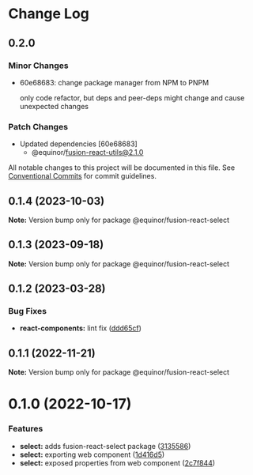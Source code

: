 # Change Log

## 0.2.0

### Minor Changes

- 60e68683: change package manager from NPM to PNPM

  only code refactor, but deps and peer-deps might change and cause unexpected changes

### Patch Changes

- Updated dependencies [60e68683]
  - @equinor/fusion-react-utils@2.1.0

All notable changes to this project will be documented in this file.
See [Conventional Commits](https://conventionalcommits.org) for commit guidelines.

## 0.1.4 (2023-10-03)

**Note:** Version bump only for package @equinor/fusion-react-select

## 0.1.3 (2023-09-18)

**Note:** Version bump only for package @equinor/fusion-react-select

## 0.1.2 (2023-03-28)

### Bug Fixes

- **react-components:** lint fix ([ddd65cf](https://github.com/equinor/fusion-react-components/commit/ddd65cf753205f72d70d3f7dd46d028f83799276))

## 0.1.1 (2022-11-21)

**Note:** Version bump only for package @equinor/fusion-react-select

# 0.1.0 (2022-10-17)

### Features

- **select:** adds fusion-react-select package ([3135586](https://github.com/equinor/fusion-react-components/commit/3135586ae54d6058666d85d2b5c9075fbeb2eb6b))
- **select:** exporting web component ([1d416d5](https://github.com/equinor/fusion-react-components/commit/1d416d5d49ab6a478525095f8a1e3148f1117983))
- **select:** exposed properties from web component ([2c7f844](https://github.com/equinor/fusion-react-components/commit/2c7f8446f0bfff2cc0136082bd39d555fc09b747))
